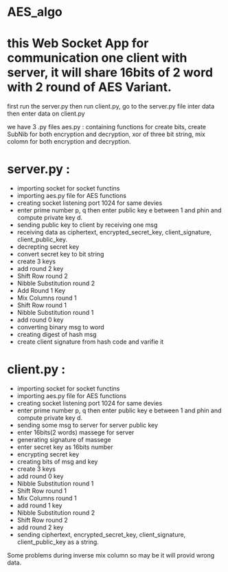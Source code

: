 # AES_algo

# this Web Socket App for communication one client with server, it will share 16bits of 2 word with 2 round of AES Variant.

first run the server.py then run client.py, go to the server.py file inter data then enter data on client.py

we have 3 .py files 
aes.py : containing functions for create bits, create SubNib for both encryption and decryption, xor of three bit string, mix colomn for both encryption and decryption.

# server.py : 
 - importing socket for socket functins
 - importing aes.py file for AES functions
 - creating socket listening port 1024 for same devies
 - enter prime number p, q then enter public key e between 1 and       phin and compute private key d. 
 - sending public key to client by receiving one msg
 - receiving data as ciphertext, encrypted_secret_key,          client_signature, client_public_key.
 - decrepting secret key
 - convert secret key to bit string
 - create 3 keys 
 - add round 2 key
 - Shift Row round 2
 - Nibble Substitution round 2
 - Add Round 1 Key
 - Mix Columns round 1
 - Shift Row round 1
 - Nibble Substitution round 1
 - add round 0 key
 - converting binary msg to word
 - creating digest of hash msg
 - create client signature from hash code and varifie it

# client.py : 
 - importing socket for socket functins
 - importing aes.py file for AES functions
 - creating socket listening port 1024 for same devies
 - enter prime number p, q then enter public key e between 1 and       phin and compute private key d.
 - sending some msg to server for server public key
 - enter 16bits(2 words) massege for server
 - generating signature of massege
 - enter secret key as 16bits number
 - encrypting secret key
 - creating bits of msg and key
 - create 3 keys 
 - add round 0 key
 - Nibble Substitution round 1
 - Shift Row round 1
 - Mix Columns round 1
 - add round 1 key
 - Nibble Substitution round 2
 - Shift Row round 2
 - add round 2 key
 - sending ciphertext, encrypted_secret_key, client_signature,    client_public_key as a string.

Some problems during inverse mix column so may be it will provid wrong data.

